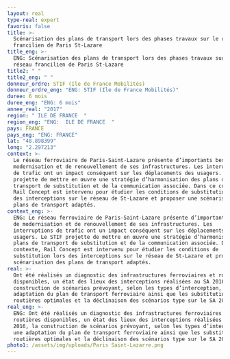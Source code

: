 ```yaml
---
layout: real
type-real: expert
favoris: false
title: >-
  Scénarisation des plans de transport lors des phases travaux sur le réseau
  francilien de Paris St-Lazare
title_eng: >-
  ENG: Scénarisation des plans de transport lors des phases travaux sur le
  réseau francilien de Paris St-Lazare
title2: " "
title2_eng: " "
donneur_ordre: STIF (Ile de France Mobilités)
donneur_ordre_eng: "ENG: STIF (Ile de France Mobilités)"
duree: 6 mois
duree_eng: "ENG: 6 mois"
annee_real: "2017"
region: " ILE DE FRANCE  "
region_eng: "ENG:  ILE DE FRANCE  "
pays: FRANCE
pays_eng: "ENG: FRANCE"
lat: "48.898399"
long: "2.297213"
context: >-
  Le réseau ferroviaire de Paris-Saint-Lazare présente d’importants besoins de
  modernisation et de renouvellement de ses infrastructures. Les interruptions
  de trafic ont un impact conséquent sur les déplacements des usagers. Le STIF
  projette de mettre en œuvre une stratégie d’harmonisation des plans de
  transport de substitution et de la communication associée. Dans ce contexte,
  Rail Concept est intervenu pour étudier les conditions de substitution lors
  des interceptions sur le réseau de St-Lazare et proposer une scénarisation des
  plans de transport adaptés.
context_eng: >-
  ENG: Le réseau ferroviaire de Paris-Saint-Lazare présente d’importants besoins
  de modernisation et de renouvellement de ses infrastructures. Les
  interruptions de trafic ont un impact conséquent sur les déplacements des
  usagers. Le STIF projette de mettre en œuvre une stratégie d’harmonisation des
  plans de transport de substitution et de la communication associée. Dans ce
  contexte, Rail Concept est intervenu pour étudier les conditions de
  substitution lors des interceptions sur le réseau de St-Lazare et proposer une
  scénarisation des plans de transport adaptés.
real: >-
  Ont été réalisés un diagnostic des infrastructures ferroviaires et routières
  disponibles, un état des lieux des interceptions réalisées au SA 2016, la
  construction de scénarios prévoyant, selon les types d’interception, une
  adaptation du plan de transport ferroviaire ainsi que les substitutions
  routières optimales et la déclinaison des scénarios type sur le SA 2019.
real_eng: >-
  ENG: Ont été réalisés un diagnostic des infrastructures ferroviaires et
  routières disponibles, un état des lieux des interceptions réalisées au SA
  2016, la construction de scénarios prévoyant, selon les types d’interception,
  une adaptation du plan de transport ferroviaire ainsi que les substitutions
  routières optimales et la déclinaison des scénarios type sur le SA 2019.
photo1: /assets/img/uploads/Paris Saint-Lazarre.png
---
```

